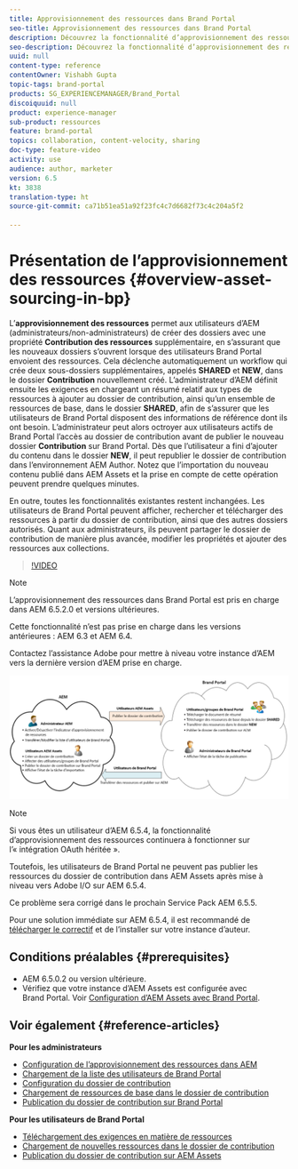 ```yaml
---
title: Approvisionnement des ressources dans Brand Portal
seo-title: Approvisionnement des ressources dans Brand Portal
description: Découvrez la fonctionnalité d’approvisionnement des ressources disponible dans Adobe Experience Manager Assets Brand Portal.
seo-description: Découvrez la fonctionnalité d’approvisionnement des ressources disponible dans Adobe Experience Manager Assets Brand Portal.
uuid: null
content-type: reference
contentOwner: Vishabh Gupta
topic-tags: brand-portal
products: SG_EXPERIENCEMANAGER/Brand_Portal
discoiquuid: null
product: experience-manager
sub-product: ressources
feature: brand-portal
topics: collaboration, content-velocity, sharing
doc-type: feature-video
activity: use
audience: author, marketer
version: 6.5
kt: 3838
translation-type: ht
source-git-commit: ca71b51ea51a92f23fc4c7d6682f73c4c204a5f2

---
```



# Présentation de l’approvisionnement des ressources {#overview-asset-sourcing-in-bp}

L’**approvisionnement des ressources** permet aux utilisateurs d’AEM (administrateurs/non-administrateurs) de créer des dossiers avec une propriété **Contribution des ressources** supplémentaire, en s’assurant que les nouveaux dossiers s’ouvrent lorsque des utilisateurs Brand Portal envoient des ressources. Cela déclenche automatiquement un workflow qui crée deux sous-dossiers supplémentaires, appelés **SHARED** et **NEW**, dans le dossier **Contribution** nouvellement créé. L’administrateur d’AEM définit ensuite les exigences en chargeant un résumé relatif aux types de ressources à ajouter au dossier de contribution, ainsi qu’un ensemble de ressources de base, dans le dossier **SHARED**, afin de s’assurer que les utilisateurs de Brand Portal disposent des informations de référence dont ils ont besoin. L’administrateur peut alors octroyer aux utilisateurs actifs de Brand Portal l’accès au dossier de contribution avant de publier le nouveau dossier **Contribution** sur Brand Portal. Dès que l’utilisateur a fini d’ajouter du contenu dans le dossier **NEW**, il peut republier le dossier de contribution dans l’environnement AEM Author. Notez que l’importation du nouveau contenu publié dans AEM Assets et la prise en compte de cette opération peuvent prendre quelques minutes.

En outre, toutes les fonctionnalités existantes restent inchangées. Les utilisateurs de Brand Portal peuvent afficher, rechercher et télécharger des ressources à partir du dossier de contribution, ainsi que des autres dossiers autorisés. Quant aux administrateurs, ils peuvent partager le dossier de contribution de manière plus avancée, modifier les propriétés et ajouter des ressources aux collections.

>[!VIDEO](https://video.tv.adobe.com/v/29365/?quality=12&captions=fre_fr)

>[!NOTE]
>
>L’approvisionnement des ressources dans Brand Portal est pris en charge dans AEM 6.5.2.0 et versions ultérieures.
>
>Cette fonctionnalité n’est pas prise en charge dans les versions antérieures : AEM 6.3 et AEM 6.4.
>
>Contactez l’assistance Adobe pour mettre à niveau votre instance d’AEM vers la dernière version d’AEM prise en charge.

![Approvisionnement des ressources dans Brand Portal](assets/asset-sourcing.png)


>[!NOTE]
>
>Si vous êtes un utilisateur d’AEM 6.5.4, la fonctionnalité d’approvisionnement des ressources continuera à fonctionner sur l’« intégration OAuth héritée ».
>
>Toutefois, les utilisateurs de Brand Portal ne peuvent pas publier les ressources du dossier de contribution dans AEM Assets après mise à niveau vers Adobe I/O sur AEM 6.5.4.
>
>Ce problème sera corrigé dans le prochain Service Pack AEM 6.5.5.
>
>Pour une solution immédiate sur AEM 6.5.4, il est recommandé de [télécharger le correctif](https://www.adobeaemcloud.com/content/marketplace/marketplaceProxy.html?packagePath=/content/companies/public/adobe/packages/cq650/hotfix/cq-6.5.0-hotfix-33041) et de l’installer sur votre instance d’auteur.


## Conditions préalables {#prerequisites}

* AEM 6.5.0.2 ou version ultérieure.
* Vérifiez que votre instance d’AEM Assets est configurée avec Brand Portal. Voir [Configuration d’AEM Assets avec Brand Portal](../using/configure-aem-assets-with-brand-portal.md).

## Voir également {#reference-articles}

**Pour les administrateurs**

* [Configuration de l’approvisionnement des ressources dans AEM](brand-portal-configure-asset-sourcing.md)
* [Chargement de la liste des utilisateurs de Brand Portal](brand-portal-configure-asset-sourcing.md)
* [Configuration du dossier de contribution](brand-portal-contribution-folder.md)
* [Chargement de ressources de base dans le dossier de contribution](brand-portal-upload-baseline-assets.md)
* [Publication du dossier de contribution sur Brand Portal](brand-portal-publish-contribution-folder-to-brand-portal.md)

**Pour les utilisateurs de Brand Portal**

* [Téléchargement des exigences en matière de ressources](brand-portal-download-asset-requirements.md)
* [Chargement de nouvelles ressources dans le dossier de contribution](brand-portal-upload-assets-to-contribution-folder.md)
* [Publication du dossier de contribution sur AEM Assets](brand-portal-publish-contribution-folder-to-aem-assets.md)
